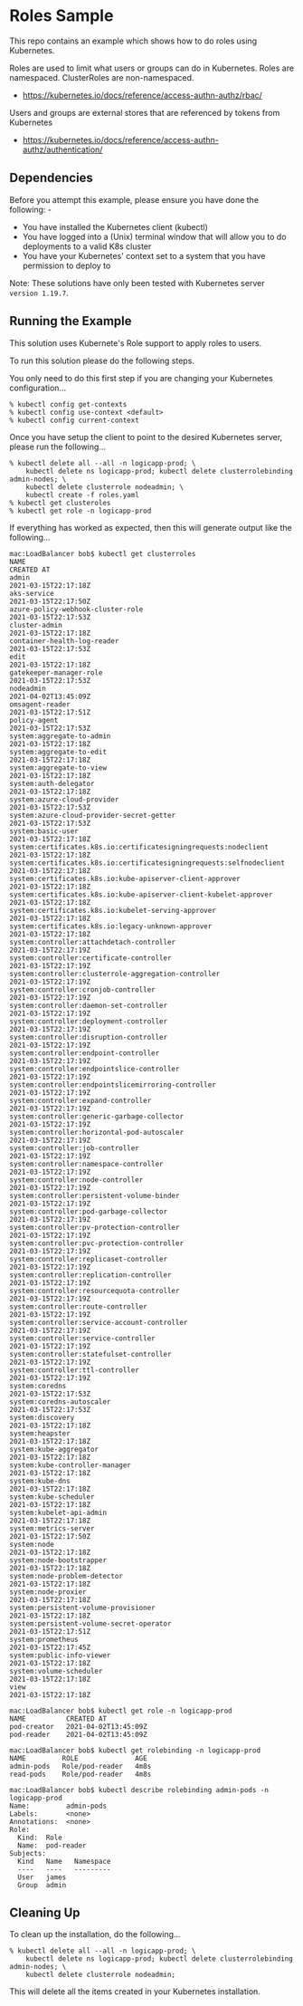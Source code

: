 Roles Sample
============

This repo contains an example which shows how to do roles using Kubernetes.

Roles are used to limit what users or groups can do in Kubernetes. Roles are
namespaced. ClusterRoles are non-namespaced.
- https://kubernetes.io/docs/reference/access-authn-authz/rbac/

Users and groups are external stores that are referenced by tokens from Kubernetes
- https://kubernetes.io/docs/reference/access-authn-authz/authentication/

Dependencies
------------
Before you attempt this example, please ensure you have done the following: -
- You have installed the Kubernetes client (kubectl) 
- You have logged into a (Unix) terminal window that will allow you to do deployments to a valid K8s cluster
- You have your Kubernetes' context set to a system that you have permission to deploy to

Note: These solutions have only been tested with Kubernetes server `version 1.19.7`. 

Running the Example
-------------------
This solution uses Kubernete's Role support to apply roles to users.

To run this solution please do the following steps.

You only need to do this first step if you are changing your Kubernetes configuration...

    % kubectl config get-contexts
    % kubectl config use-context <default>
    % kubectl config current-context
    
Once you have setup the client to point to the desired Kubernetes server, please run the following...

    % kubectl delete all --all -n logicapp-prod; \
        kubectl delete ns logicapp-prod; kubectl delete clusterrolebinding admin-nodes; \
        kubectl delete clusterrole nodeadmin; \
        kubectl create -f roles.yaml
    % kubectl get clusteroles
    % kubectl get role -n logicapp-prod

If everything has worked as expected, then this will generate output like the following...

    mac:LoadBalancer bob$ kubectl get clusterroles
    NAME                                                                   CREATED AT
    admin                                                                  2021-03-15T22:17:18Z
    aks-service                                                            2021-03-15T22:17:50Z
    azure-policy-webhook-cluster-role                                      2021-03-15T22:17:53Z
    cluster-admin                                                          2021-03-15T22:17:18Z
    container-health-log-reader                                            2021-03-15T22:17:53Z
    edit                                                                   2021-03-15T22:17:18Z
    gatekeeper-manager-role                                                2021-03-15T22:17:53Z
    nodeadmin                                                              2021-04-02T13:45:09Z
    omsagent-reader                                                        2021-03-15T22:17:51Z
    policy-agent                                                           2021-03-15T22:17:53Z
    system:aggregate-to-admin                                              2021-03-15T22:17:18Z
    system:aggregate-to-edit                                               2021-03-15T22:17:18Z
    system:aggregate-to-view                                               2021-03-15T22:17:18Z
    system:auth-delegator                                                  2021-03-15T22:17:18Z
    system:azure-cloud-provider                                            2021-03-15T22:17:53Z
    system:azure-cloud-provider-secret-getter                              2021-03-15T22:17:53Z
    system:basic-user                                                      2021-03-15T22:17:18Z
    system:certificates.k8s.io:certificatesigningrequests:nodeclient       2021-03-15T22:17:18Z
    system:certificates.k8s.io:certificatesigningrequests:selfnodeclient   2021-03-15T22:17:18Z
    system:certificates.k8s.io:kube-apiserver-client-approver              2021-03-15T22:17:18Z
    system:certificates.k8s.io:kube-apiserver-client-kubelet-approver      2021-03-15T22:17:18Z
    system:certificates.k8s.io:kubelet-serving-approver                    2021-03-15T22:17:18Z
    system:certificates.k8s.io:legacy-unknown-approver                     2021-03-15T22:17:18Z
    system:controller:attachdetach-controller                              2021-03-15T22:17:19Z
    system:controller:certificate-controller                               2021-03-15T22:17:19Z
    system:controller:clusterrole-aggregation-controller                   2021-03-15T22:17:19Z
    system:controller:cronjob-controller                                   2021-03-15T22:17:19Z
    system:controller:daemon-set-controller                                2021-03-15T22:17:19Z
    system:controller:deployment-controller                                2021-03-15T22:17:19Z
    system:controller:disruption-controller                                2021-03-15T22:17:19Z
    system:controller:endpoint-controller                                  2021-03-15T22:17:19Z
    system:controller:endpointslice-controller                             2021-03-15T22:17:19Z
    system:controller:endpointslicemirroring-controller                    2021-03-15T22:17:19Z
    system:controller:expand-controller                                    2021-03-15T22:17:19Z
    system:controller:generic-garbage-collector                            2021-03-15T22:17:19Z
    system:controller:horizontal-pod-autoscaler                            2021-03-15T22:17:19Z
    system:controller:job-controller                                       2021-03-15T22:17:19Z
    system:controller:namespace-controller                                 2021-03-15T22:17:19Z
    system:controller:node-controller                                      2021-03-15T22:17:19Z
    system:controller:persistent-volume-binder                             2021-03-15T22:17:19Z
    system:controller:pod-garbage-collector                                2021-03-15T22:17:19Z
    system:controller:pv-protection-controller                             2021-03-15T22:17:19Z
    system:controller:pvc-protection-controller                            2021-03-15T22:17:19Z
    system:controller:replicaset-controller                                2021-03-15T22:17:19Z
    system:controller:replication-controller                               2021-03-15T22:17:19Z
    system:controller:resourcequota-controller                             2021-03-15T22:17:19Z
    system:controller:route-controller                                     2021-03-15T22:17:19Z
    system:controller:service-account-controller                           2021-03-15T22:17:19Z
    system:controller:service-controller                                   2021-03-15T22:17:19Z
    system:controller:statefulset-controller                               2021-03-15T22:17:19Z
    system:controller:ttl-controller                                       2021-03-15T22:17:19Z
    system:coredns                                                         2021-03-15T22:17:53Z
    system:coredns-autoscaler                                              2021-03-15T22:17:53Z
    system:discovery                                                       2021-03-15T22:17:18Z
    system:heapster                                                        2021-03-15T22:17:18Z
    system:kube-aggregator                                                 2021-03-15T22:17:18Z
    system:kube-controller-manager                                         2021-03-15T22:17:18Z
    system:kube-dns                                                        2021-03-15T22:17:18Z
    system:kube-scheduler                                                  2021-03-15T22:17:18Z
    system:kubelet-api-admin                                               2021-03-15T22:17:18Z
    system:metrics-server                                                  2021-03-15T22:17:50Z
    system:node                                                            2021-03-15T22:17:18Z
    system:node-bootstrapper                                               2021-03-15T22:17:18Z
    system:node-problem-detector                                           2021-03-15T22:17:18Z
    system:node-proxier                                                    2021-03-15T22:17:18Z
    system:persistent-volume-provisioner                                   2021-03-15T22:17:18Z
    system:persistent-volume-secret-operator                               2021-03-15T22:17:51Z
    system:prometheus                                                      2021-03-15T22:17:45Z
    system:public-info-viewer                                              2021-03-15T22:17:18Z
    system:volume-scheduler                                                2021-03-15T22:17:18Z
    view                                                                   2021-03-15T22:17:18Z

    mac:LoadBalancer bob$ kubectl get role -n logicapp-prod
    NAME          CREATED AT
    pod-creator   2021-04-02T13:45:09Z
    pod-reader    2021-04-02T13:45:09Z

    mac:LoadBalancer bob$ kubectl get rolebinding -n logicapp-prod
    NAME         ROLE              AGE
    admin-pods   Role/pod-reader   4m8s
    read-pods    Role/pod-reader   4m8s

    mac:LoadBalancer bob$ kubectl describe rolebinding admin-pods -n logicapp-prod
    Name:         admin-pods
    Labels:       <none>
    Annotations:  <none>
    Role:
      Kind:  Role
      Name:  pod-reader
    Subjects:
      Kind   Name   Namespace
      ----   ----   ---------
      User   james  
      Group  admin  

Cleaning Up
-----------
To clean up the installation, do the following...

    % kubectl delete all --all -n logicapp-prod; \
        kubectl delete ns logicapp-prod; kubectl delete clusterrolebinding admin-nodes; \
        kubectl delete clusterrole nodeadmin;
        
This will delete all the items created in your Kubernetes installation.

